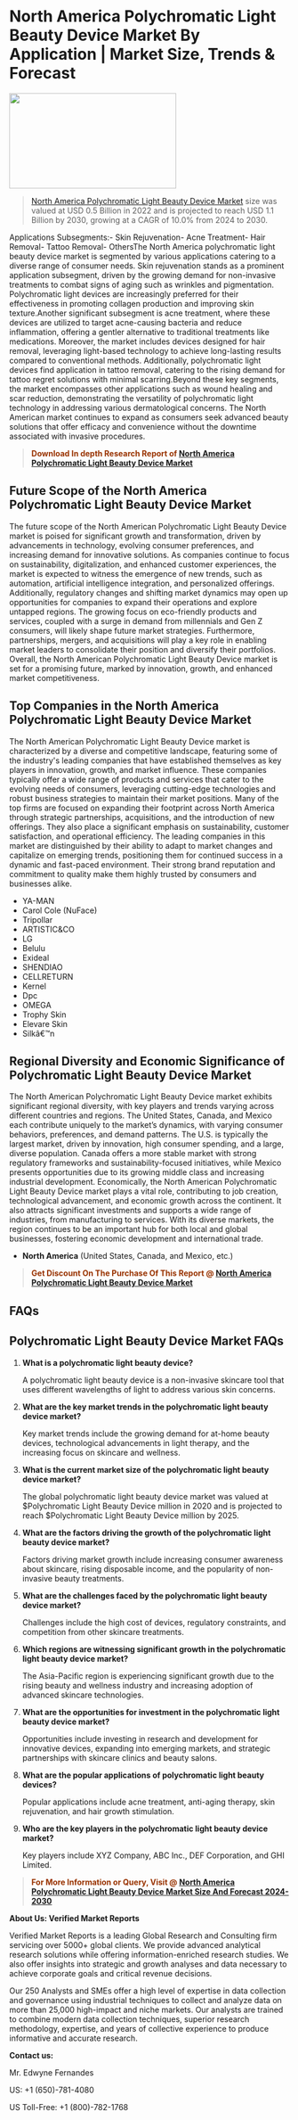 <p><h1>North America Polychromatic Light Beauty Device Market By Application | Market Size, Trends & Forecast</h1><p><img class="aligncenter size-medium wp-image-105565" src="https://ffe5etoiles.com/wp-content/uploads/2025/01/MST7-300x171.png" alt="" width="300" height="171" /></p><blockquote><p><a href="https://www.verifiedmarketreports.com/download-sample/?rid=357462&utm_source=Github-NA&utm_medium=385" target="_blank">North America Polychromatic Light Beauty Device Market</a> size was valued at USD 0.5 Billion in 2022 and is projected to reach USD 1.1 Billion by 2030, growing at a CAGR of 10.0% from 2024 to 2030.</p></blockquote>Applications Subsegments:- Skin Rejuvenation- Acne Treatment- Hair Removal- Tattoo Removal- OthersThe North America polychromatic light beauty device market is segmented by various applications catering to a diverse range of consumer needs. Skin rejuvenation stands as a prominent application subsegment, driven by the growing demand for non-invasive treatments to combat signs of aging such as wrinkles and pigmentation. Polychromatic light devices are increasingly preferred for their effectiveness in promoting collagen production and improving skin texture.Another significant subsegment is acne treatment, where these devices are utilized to target acne-causing bacteria and reduce inflammation, offering a gentler alternative to traditional treatments like medications. Moreover, the market includes devices designed for hair removal, leveraging light-based technology to achieve long-lasting results compared to conventional methods. Additionally, polychromatic light devices find application in tattoo removal, catering to the rising demand for tattoo regret solutions with minimal scarring.Beyond these key segments, the market encompasses other applications such as wound healing and scar reduction, demonstrating the versatility of polychromatic light technology in addressing various dermatological concerns. The North American market continues to expand as consumers seek advanced beauty solutions that offer efficacy and convenience without the downtime associated with invasive procedures.</p><blockquote><p><span style="color: #993300;"><strong>Download In depth Research Report of <a href="https://www.verifiedmarketreports.com/download-sample/?rid=357462&utm_source=Github-NA&utm_medium=385">North America Polychromatic Light Beauty Device Market</a></strong></span></p></blockquote><h2>Future Scope of the North America Polychromatic Light Beauty Device Market</h2><p>The future scope of the North American Polychromatic Light Beauty Device market is poised for significant growth and transformation, driven by advancements in technology, evolving consumer preferences, and increasing demand for innovative solutions. As companies continue to focus on sustainability, digitalization, and enhanced customer experiences, the market is expected to witness the emergence of new trends, such as automation, artificial intelligence integration, and personalized offerings. Additionally, regulatory changes and shifting market dynamics may open up opportunities for companies to expand their operations and explore untapped regions. The growing focus on eco-friendly products and services, coupled with a surge in demand from millennials and Gen Z consumers, will likely shape future market strategies. Furthermore, partnerships, mergers, and acquisitions will play a key role in enabling market leaders to consolidate their position and diversify their portfolios. Overall, the North American Polychromatic Light Beauty Device market is set for a promising future, marked by innovation, growth, and enhanced market competitiveness.</p><h2>Top Companies in the North America Polychromatic Light Beauty Device Market</h2><p>The North American Polychromatic Light Beauty Device market is characterized by a diverse and competitive landscape, featuring some of the industry's leading companies that have established themselves as key players in innovation, growth, and market influence. These companies typically offer a wide range of products and services that cater to the evolving needs of consumers, leveraging cutting-edge technologies and robust business strategies to maintain their market positions. Many of the top firms are focused on expanding their footprint across North America through strategic partnerships, acquisitions, and the introduction of new offerings. They also place a significant emphasis on sustainability, customer satisfaction, and operational efficiency. The leading companies in this market are distinguished by their ability to adapt to market changes and capitalize on emerging trends, positioning them for continued success in a dynamic and fast-paced environment. Their strong brand reputation and commitment to quality make them highly trusted by consumers and businesses alike.</p><p><ul><li>YA-MAN </li><li> Carol Cole (NuFace) </li><li> Tripollar </li><li> ARTISTIC&CO </li><li> LG </li><li> Belulu </li><li> Exideal </li><li> SHENDIAO </li><li> CELLRETURN </li><li> Kernel </li><li> Dpc </li><li> OMEGA </li><li> Trophy Skin </li><li> Elevare Skin </li><li> Silkâ€™n</li></ul></p><h2>Regional Diversity and Economic Significance of Polychromatic Light Beauty Device Market</h2><p>The North American Polychromatic Light Beauty Device market exhibits significant regional diversity, with key players and trends varying across different countries and regions. The United States, Canada, and Mexico each contribute uniquely to the market’s dynamics, with varying consumer behaviors, preferences, and demand patterns. The U.S. is typically the largest market, driven by innovation, high consumer spending, and a large, diverse population. Canada offers a more stable market with strong regulatory frameworks and sustainability-focused initiatives, while Mexico presents opportunities due to its growing middle class and increasing industrial development. Economically, the North American Polychromatic Light Beauty Device market plays a vital role, contributing to job creation, technological advancement, and economic growth across the continent. It also attracts significant investments and supports a wide range of industries, from manufacturing to services. With its diverse markets, the region continues to be an important hub for both local and global businesses, fostering economic development and international trade.</p><ul> <li><strong>North America</strong> (United States, Canada, and Mexico, etc.)</li></ul><blockquote><p><span style="color: #993300;"><strong>Get Discount On The Purchase Of This Report @ <a href="https://www.verifiedmarketreports.com/ask-for-discount/?rid=357462&utm_source=Github-NA&utm_medium=385">North America Polychromatic Light Beauty Device Market</a></strong></span></p></blockquote><h2>FAQs</h2><p><h2>Polychromatic Light Beauty Device Market FAQs</h1><ol> <li> <strong>What is a polychromatic light beauty device?</div><div></strong> <p>A polychromatic light beauty device is a non-invasive skincare tool that uses different wavelengths of light to address various skin concerns.</p> </li> <li> <strong>What are the key market trends in the polychromatic light beauty device market?</div><div></strong> <p>Key market trends include the growing demand for at-home beauty devices, technological advancements in light therapy, and the increasing focus on skincare and wellness.</p> </li> <li> <strong>What is the current market size of the polychromatic light beauty device market?</div><div></strong> <p>The global polychromatic light beauty device market was valued at $Polychromatic Light Beauty Device million in 2020 and is projected to reach $Polychromatic Light Beauty Device million by 2025.</p> </li> <li> <strong>What are the factors driving the growth of the polychromatic light beauty device market?</div><div></strong> <p>Factors driving market growth include increasing consumer awareness about skincare, rising disposable income, and the popularity of non-invasive beauty treatments.</p> </li> <li> <strong>What are the challenges faced by the polychromatic light beauty device market?</div><div></strong> <p>Challenges include the high cost of devices, regulatory constraints, and competition from other skincare treatments.</p> </li> <li> <strong>Which regions are witnessing significant growth in the polychromatic light beauty device market?</div><div></strong> <p>The Asia-Pacific region is experiencing significant growth due to the rising beauty and wellness industry and increasing adoption of advanced skincare technologies.</p> </li> <li> <strong>What are the opportunities for investment in the polychromatic light beauty device market?</div><div></strong> <p>Opportunities include investing in research and development for innovative devices, expanding into emerging markets, and strategic partnerships with skincare clinics and beauty salons.</p> </li> <li> <strong>What are the popular applications of polychromatic light beauty devices?</div><div></strong> <p>Popular applications include acne treatment, anti-aging therapy, skin rejuvenation, and hair growth stimulation.</p> </li> <li> <strong>Who are the key players in the polychromatic light beauty device market?</div><div></strong> <p>Key players include XYZ Company, ABC Inc., DEF Corporation, and GHI Limited.</p> </li></ol></body></html></p><blockquote><p><span style="color: #993300;"><strong>For More Information or Query, Visit @ <a href="https://www.verifiedmarketreports.com/product/polychromatic-light-beauty-device-market/">North America Polychromatic Light Beauty Device Market Size And Forecast 2024-2030</a></strong></span></p></blockquote><p><strong>About Us: Verified Market Reports</strong></p><p>Verified Market Reports is a leading Global Research and Consulting firm servicing over 5000+ global clients. We provide advanced analytical research solutions while offering information-enriched research studies. We also offer insights into strategic and growth analyses and data necessary to achieve corporate goals and critical revenue decisions.</p><p>Our 250 Analysts and SMEs offer a high level of expertise in data collection and governance using industrial techniques to collect and analyze data on more than 25,000 high-impact and niche markets. Our analysts are trained to combine modern data collection techniques, superior research methodology, expertise, and years of collective experience to produce informative and accurate research.</p><p><strong>Contact us:</strong></p><p>Mr. Edwyne Fernandes</p><p>US: +1 (650)-781-4080</p><p>US Toll-Free: +1 (800)-782-1768</p>
